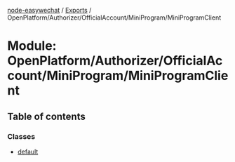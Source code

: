[node-easywechat](../README.md) / [Exports](../modules.md) / OpenPlatform/Authorizer/OfficialAccount/MiniProgram/MiniProgramClient

# Module: OpenPlatform/Authorizer/OfficialAccount/MiniProgram/MiniProgramClient

## Table of contents

### Classes

- [default](../classes/OpenPlatform_Authorizer_OfficialAccount_MiniProgram_MiniProgramClient.default.md)
